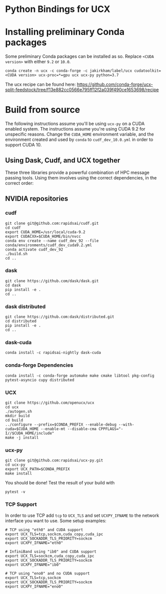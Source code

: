 # Python Bindings for UCX

# Installing preliminary Conda packages

Some preliminary Conda packages can be installed as so. Replace `<CUDA
version>` with either `9.2` or `10.0`.

```
conda create -n ucx -c conda-forge -c jakirkham/label/ucx cudatoolkit=<CUDA version> ucx-proc=*=gpu ucx ucx-py python=3.7
```

The ucx recipe can be found here: https://github.com/conda-forge/ucx-split-feedstock/tree/f13e882cc0566e795ff12f2a039f490ce1653698/recipe

# Build from source

The following instructions assume you'll be using `ucx-py` on a CUDA enabled system. The instructions assume you're using CUDA 9.2 for unspecific reasons. Change the `CUDA_HOME` environment variable, and the environment created and used by `conda` to `cudf_dev_10.0.yml` in order to support CUDA 10.

## Using Dask, Cudf, and UCX together ##

These three libraries provide a powerful combination of HPC message passing tools. Using them involves using the correct dependencies, in the correct order:

## NVIDIA repositories ##

### cudf ###

    git clone git@github.com:rapidsai/cudf.git
    cd cudf
    export CUDA_HOME=/usr/local/cuda-9.2
    export CUDACXX=$CUDA_HOME/bin/nvcc
    conda env create --name cudf_dev_92 --file conda/environments/cudf_dev_cuda9.2.yml
    conda activate cudf_dev_92
    ./build.sh
    cd ..

### dask ###

    git clone https://github.com/dask/dask.git
    cd dask
    pip install -e .
    cd ..

### dask distributed ###

    git clone https://github.com:dask/distributed.git
    cd distributed
    pip install -e .
    cd ..

### dask-cuda ###

    conda install -c rapidsai-nightly dask-cuda

### conda-forge Dependencies ###

    conda install -c conda-forge automake make cmake libtool pkg-config pytest-asyncio cupy distributed

### UCX ###

    git clone https://github.com/openucx/ucx
    cd ucx
    ./autogen.sh
    mkdir build
    cd build
    ../configure --prefix=$CONDA_PREFIX --enable-debug --with-cuda=$CUDA_HOME --enable-mt --disable-cma CPPFLAGS="-I//$CUDA_HOME/include"
    make -j install

### ucx-py ###

    git clone git@github.com:rapidsai/ucx-py.git
    cd ucx-py
    export UCX_PATH=$CONDA_PREFIX
    make install

You should be done! Test the result of your build with

    pytest -v

### TCP Support

In order to use TCP add `tcp` to `UCX_TLS` and set `UCXPY_IFNAME` to the network interface you want to use. Some setup examples:

    # TCP using "eth0" and CUDA support
    export UCX_TLS=tcp,sockcm,cuda_copy,cuda_ipc
    export UCX_SOCKADDR_TLS_PRIORITY=sockcm
    export UCXPY_IFNAME="eth0"

    # InfiniBand using "ib0" and CUDA support
    export UCX_TLS=sockcm,cuda_copy,cuda_ipc
    export UCX_SOCKADDR_TLS_PRIORITY=sockcm
    export UCXPY_IFNAME="ib0"

    # TCP using "eno0" and no CUDA support
    export UCX_TLS=tcp,sockcm
    export UCX_SOCKADDR_TLS_PRIORITY=sockcm
    export UCXPY_IFNAME="eno0"

